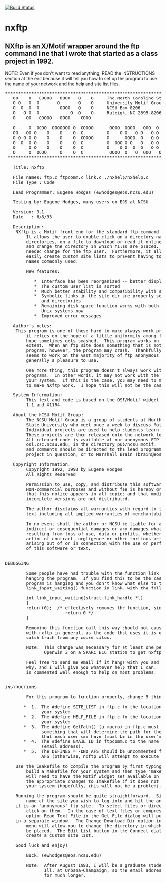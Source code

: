 [![Build Status](https://bucktest.visualstudio.com/nxftp/_apis/build/status/buckh.nxftp)](https://bucktest.visualstudio.com/nxftp/_build/latest?definitionId=2)

# nxftp
NXftp is an X/Motif wrapper around the ftp command line that I wrote that started as a class project in 1992.
----


NOTE:  Even if you don't want to read anything, READ the INSTRUCTIONS
       section at the end because it will tell you how to set up the 
       program to use the name of your network and the help and site
       list files.

<pre>
**********************************************************************
   OO    O   OOOOO   OOOO   O    O     The North Carolina State
   O O   O  O       O       O    O     University Motif Group
   O  O  O  O        OOOO   O    O     NCSU Box 8206
   O   O O  O            O  O    O     Raleigh, NC 2695-8206
   O    OO   OOOOO   OOOO    OOOO

   O     O  OOOO  OOOOOOO O  OOOOO      OOOO  OOOO   OOO  O    O OOOO
   OO   OO O    O    O    O  O         O    O O   O O   O O    O O   O
   O O O O O    O    O    O  OOOOO     O      OOOO  O   O O    O OOOO
   O  O  O O    O    O    O  O         O  OOO O O   O   O O    O O
   O     O O    O    O    O  O         O    O O  O  O   O O    O O
   O     O  OOOO     O    O  O          OOOO  O   O  OOO   OOOO  O
 **********************************************************************

   Title: nxftp

   File names: ftp.c ftpcomm.c link.c ./nxhelp/nxhelp.c
   File Type : Code

   Lead Programmer: Eugene Hodges (ewhodges@eos.ncsu.edu)

   Testing by: Eugene Hodges, many users on EOS at NCSU

   Version: 3.1
   Date   : 6/8/93

   Description:
	NXftp is a Motif front end for the standard ftp command in Unix. 
        It allows the user to double click on a directory name to change
        directories, on a file to download or read it online if it is text,
        and change the directory in which files are placed.  This is a much
        needed change for the ftp user.  Furthermore, it allows the user to 
        easily create custom site lists to prevent having to re-enter the site
        names commonly used.

        New features:

           *  Interface has been reorganized -- better display of info!!
           *  The custom user list is sorted
           *  Much better stability and compatibility with sites
           *  Symbolic links in the site dir are properly separated into files
              and directories
           *  Remaining disk space function works with both AFS and non-AFS
              Unix systems now
           *  Improved error messages

   Author's notes:
	This program is one of those hard-to-make-always-work programs since
        it relies on the hope of a little uniformity among ftp sites.  This
        hope sometimes gets smashed.  This program works on EOS to a great
        extent.  When an ftp site does something that is not known to the 
        program, however, the program may crash.  Thankfully, the program 
        seems to work on the vast majority of ftp anonymous sites and is 
        generally a pleasure to use.

        One more thing, this program doesn't always work with all ftp 
        programs.  In other words, it may not work with the ftp program on
        your system.  If this is the case, you may need to modify the code
        to make NXftp work.  I hope this will not be the case, though.

   System Information:
        This text and code is based on the OSF/Motif widget set version
        1.1 and X11R4.

   About the NCSU Motif Group:
        The NCSU Motif Group is a group of students at North Carolina
        State University who meet once a week to discuss Motif programming.
        Individual projects are used to help students learn Motif.
        These projects are then released onto the network to help others.
        All released code is available at our anonymous FTP site:
        osl.csc.ncsu.edu, in the directory pub/ncsu_motif.  Questions
        and comments should be directed to the lead programmer for the
        project in question, or to Marshall Brain (brain@eos.ncsu.edu).

   Copyright Information:
        Copyright 1992, 1993 by Eugene Hodges
        All Rights Reserved

        Permission to use, copy, and distribute this software and text for
        NON-commercial purposes and without fee is hereby granted, provided
        that this notice appears in all copies and that modified or
        incomplete versions are not distributed.

        The author disclaims all warranties with regard to the software or
        text including all implied warranties of merchantability and fitness.

        In no event shall the author or NCSU be liable for any special,
        indirect or cosequential damages or any damages whatsoever
        resulting from loss of use, data or profits, whether in an
        action of contract, negligence or other tortious action,
        arising out of or in connection with the use or performance
        of this software or text.


DEBUGGING

        Some people have had trouble with the function link_input_waiting()
        hanging the program.  If you find this to be the case (or if the
        program is hanging and you don't know what else to try), replace the
        link_input_waiting() function in link. with the following:

        int link_input_waiting(struct link_handle *l)
        {
        return(0);  /* effectively removes the function, since it will always
                       return 0 */
        }

        Removing this function call this way should not cause any problems
        with nxftp in general, as the code that uses it is only there to try
        catch trash from any weird sites.

        Note:  This change was necessary for at least one person using 
               Openwin 3 on a SPARC ELC station to get nxftp to work.

        Feel free to send me email if it hangs with you and you don't know
        why, and I will give you whatever help that I can.  Hopefully the code
        is commented well enough to help on most problems.


INSTRUCTIONS

        For this program to function properly, change 5 things:

       *  1.  The #define SITE_LIST in ftp.c to the location it will have on
              your system
       *  2.  The #define HELP_FILE in ftp.c to the location it will have on
              your system
       *  3.  The #define GetPath() (a macro) in ftp.c must be changed to 
              something that will determine the path for the custom site list
              that each user can have (must be in the user's directory).
       *  4.  The #define EMAIL_ID in ftpcomm.c to the name of your system 
              (email address).
       *  5.  The DEFINES = -DNO_AFS should be uncommented for systems without
              AFS (otherwise, nxftp will attempt to execute "fs lq").

	Use the Imakefile to compile the program by first typing 'xmkmf' to
        build a Makefile for your system and then type 'make' to compile.  You
        will need to have the Motif widget set available on your system.  Make
        the appropriate changes to Imakefile if it does not accurately reflect
        your system (hopefully, this will not be a problem).

	Running the program should be quite straightforward.  Simply enter the
        name of the site you wish to log into and hit the anonymous button if 
	it is an "anonymous" ftp site.  To select files or directories, double 
        click on them.  In the case of text files or compressed text files, the
        option Read Text File in the Get File dialog will pull up the text file
	in a separate window.  The Change Download Dir option in the Control
        menu will allow you to change the directory in which files received will
        be placed.  The Edit List button in the Connect dialog allows you to
        create a custom site list.

	Good luck and enjoy!

        Buck. (ewhodges@eos.ncsu.edu)

        Note:  After August 1993, I will be a graduate student at Univ. of
               Ill. at Urbana-Champaign, so the email address is not valid
               for much longer.
</pre>
